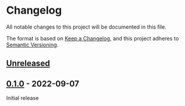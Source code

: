 # Changelog

All notable changes to this project will be documented in this file.

The format is based on [Keep a Changelog](https://keepachangelog.com/en/1.0.0/), and this project adheres to [Semantic Versioning](https://semver.org/spec/v2.0.0.html).

## [Unreleased]

## [0.1.0] - 2022-09-07
Initial release

[Unreleased]: https://github.com/codemicro/go-neon/compare/v0.1.0...HEAD
[0.1.0]: https://github.com/codemicro/go-neon/releases/tag/v0.1.0
